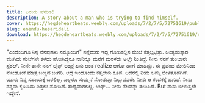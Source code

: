 ```yaml
---
title: ಏನೆಂದು ಹೆಸರಿಡಲಿ
description: A story about a man who is trying to find himself.
cover: https://hegdeheartbeats.weebly.com/uploads/7/2/7/5/72751619/published/enendu-hesaridali_1.jpg?1495353098
slug: enendu-hesaridali
download: https://hegdeheartbeats.weebly.com/uploads/7/2/7/5/72751619/enendu_hesaridali.pdf
---
```


"ಎಂದೆಂದಿಗೂ ನಿನ್ನ ನೆನಪುಗಳು ನಮ್ಮೊಂದಿಗೆ"
ನನ್ನೆದುರು ಇದ್ದ ಗೋರಿಕಲ್ಲಿನ ಮೇಲೆ ಕೆತ್ತಲ್ಪಟ್ಟಿತ್ತು. ಅಂತ್ಯಸಂಸ್ಕಾರ ಮುಗಿದು ಗಂಟೆಗಳೇ ಕಳೆದು ಹೋಗಿದ್ದರೂ ನಾನಿನ್ನೂ ಮನೆಗೆ ಮರಳದೇ ಅಲ್ಲೇ ನಿಂತಿದ್ದೆ. ನೀನು ನನಗೆ ತುಂಬಾನೇ ಸ್ಪೆಶಲ್. ನೀನೇ ತಾನೇ ನನಗೆ ಲೈಫ್ ಅಂದ್ರೆ ಏನು ಅಂತ realize ಆಗೋ ಹಾಗೆ ಮಾಡಿದ್ದು. ಈ ಪ್ರಪಂಚ ಮೇಲಿನಿಂದ ನೋಡೋಕೆ ಮಾತ್ರ ಬಣ್ಣದ ಬುಗರಿ. ಆದ್ರೆ ಇಂದೊಂದು ಕತ್ತಲೆಯ ಕೂಪ. ಅದರಲ್ಲಿ ನೀನು ಒಮ್ಮೆ ಬೀಳತೊಡಗಿದೆ. ಯಾರು ನಿನ್ನ ಸಹಾಯಕ್ಕೆ ಬರಲಿಲ್ಲ. ಎಲ್ಲರೂ ಸುಮ್ಮನೆ ನೋಡುತ್ತಾ ನಿಲ್ಲುವವರೇ. ನೀನು ಆ ಕಂದಕಕ್ಕೆ ಹಾರಿದೆ. ನೀನು ನನ್ನನು ಕೈಹಿಡಿದು ಎತ್ತಲು ನೋಡಿದೆ. ಸಾಧ್ಯವಾಗಲಿಲ್ಲ. ಉಫ್... ನೀನು ನೆಲವನ್ನು ತಲುಪಿದೆ. But ನಾನು ಬೀಳುತ್ತಲೇ ಇದ್ದೇನೆ.
